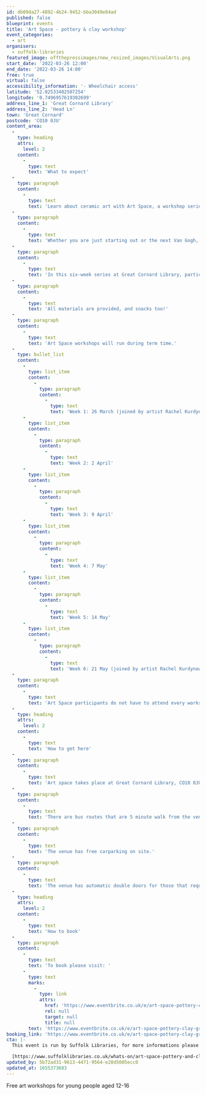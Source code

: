 ```yaml
---
id: db09da27-4892-4b24-9452-bba3049e84ad
published: false
blueprint: events
title: 'Art Space - pottery & clay workshop'
event_categories:
  - art
organisers:
  - suffolk-libraries
featured_image: offthepressimages/new_resized_images/VisualArts.png
start_date: '2022-03-26 12:00'
end_date: '2022-03-26 14:00'
free: true
virtual: false
accessibility_information: '- Wheelchair access'
latitude: '52.02533402507254'
longitude: '0.7496957619302699'
address_line_1: 'Great Cornard Library'
address_line_2: 'Head Ln'
town: 'Great Cornard'
postcode: 'CO10 0JU'
content_area:
  -
    type: heading
    attrs:
      level: 2
    content:
      -
        type: text
        text: 'What to expect'
  -
    type: paragraph
    content:
      -
        type: text
        text: 'Learn about ceramic art with Art Space, a workshop series for 12 to 16 year olds!'
  -
    type: paragraph
    content:
      -
        type: text
        text: 'Whether you are just starting out or the next Van Gogh, build new skills and try out new art forms from textiles to sculpture.'
  -
    type: paragraph
    content:
      -
        type: text
        text: 'In this six-week series at Great Cornard Library, participants will have the opportunity to explore making with clay. Ceramicist Rachel Kurdynowska will be joining the sessions on 26 March and 21 May.'
  -
    type: paragraph
    content:
      -
        type: text
        text: 'All materials are provided, and snacks too!'
  -
    type: paragraph
    content:
      -
        type: text
        text: 'Art Space workshops will run during term time.'
  -
    type: bullet_list
    content:
      -
        type: list_item
        content:
          -
            type: paragraph
            content:
              -
                type: text
                text: 'Week 1: 26 March (joined by artist Rachel Kurdynowska)'
      -
        type: list_item
        content:
          -
            type: paragraph
            content:
              -
                type: text
                text: 'Week 2: 2 April'
      -
        type: list_item
        content:
          -
            type: paragraph
            content:
              -
                type: text
                text: 'Week 3: 9 April'
      -
        type: list_item
        content:
          -
            type: paragraph
            content:
              -
                type: text
                text: 'Week 4: 7 May'
      -
        type: list_item
        content:
          -
            type: paragraph
            content:
              -
                type: text
                text: 'Week 5: 14 May'
      -
        type: list_item
        content:
          -
            type: paragraph
            content:
              -
                type: text
                text: 'Week 6: 21 May (joined by artist Rachel Kurdynowska)'
  -
    type: paragraph
    content:
      -
        type: text
        text: 'Art Space participants do not have to attend every workshop, but it is recommended that they join all or as many as possible to get the best out of it.'
  -
    type: heading
    attrs:
      level: 2
    content:
      -
        type: text
        text: 'How to get here'
  -
    type: paragraph
    content:
      -
        type: text
        text: 'Art space takes place at Great Cornard Library, CO10 0JU.'
  -
    type: paragraph
    content:
      -
        type: text
        text: 'There are bus routes that are 5 minute walk from the venue.'
  -
    type: paragraph
    content:
      -
        type: text
        text: 'The venue has free carparking on site.'
  -
    type: paragraph
    content:
      -
        type: text
        text: 'The venue has automatic double doors for those that require extra accessibility. '
  -
    type: heading
    attrs:
      level: 2
    content:
      -
        type: text
        text: 'How to book'
  -
    type: paragraph
    content:
      -
        type: text
        text: 'To book please visit: '
      -
        type: text
        marks:
          -
            type: link
            attrs:
              href: 'https://www.eventbrite.co.uk/e/art-space-pottery-clay-great-cornard-library-tickets-267455174627?aff=ebdsoporgprofile'
              rel: null
              target: null
              title: null
        text: 'https://www.eventbrite.co.uk/e/art-space-pottery-clay-great-cornard-library-tickets-267455174627?aff=ebdsoporgprofile'
booking_link: 'https://www.eventbrite.co.uk/e/art-space-pottery-clay-great-cornard-library-tickets-267455174627?aff=ebdsoporgprofile'
cta: |-
  This event is run by Suffolk Libraries, for more informations please get in touch via:

  [https://www.suffolklibraries.co.uk/whats-on/art-space-pottery-and-clay-workshop](https://www.suffolklibraries.co.uk/whats-on/art-space-pottery-and-clay-workshop)
updated_by: 5b72ad31-9613-4471-9564-e28d5005ecc0
updated_at: 1655373683
---
```

Free art workshops for young people aged 12-16